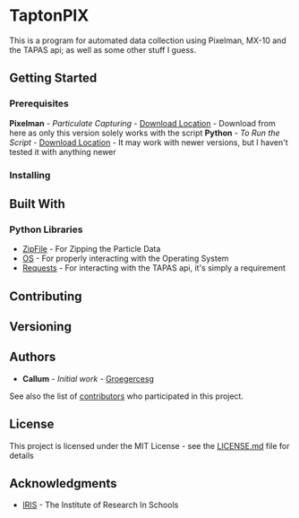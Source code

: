 # TaptonPIX

This is a program for automated data collection using Pixelman, MX-10 and the TAPAS api; as well as some other stuff I guess.

## Getting Started

[//]: # (These instructions will get you a copy of the project up and running on your local machine for development and testing purposes. See deployment for notes on how to deploy the project on a live system.)

### Prerequisites

[//]: # (What things you need to install the software and how to install them```Give examples```)
**Pixelman** - *Particulate Capturing* - [Download Location](http://aladdin.utef.cvut.cz/ofat/others/Pixelman/Pixelman_download.html) - Download from here as only this version solely works with the script
**Python** - *To Run the Script* - [Download Location](https://www.python.org/downloads/release/python-2713/) - It may work with newer versions, but I haven't tested it with anything newer


### Installing

[//]: # (A step by step series of examples that tell you have to get a development env runningSay what the step will be```Give the example```And repeat```until finished```End with an example of getting some data out of the system or using it for a little demo)

## Built With

### Python Libraries

* [ZipFile](https://docs.python.org/2/library/zipfile.html) - For Zipping the Particle Data
* [OS](https://docs.python.org/2/tutorial/stdlib.html) - For properly interacting with the Operating System
* [Requests](http://docs.python-requests.org/en/master/) - For interacting with the TAPAS api, it's simply a requirement

## Contributing

[//]: # (Please read CONTRIBUTING.mdhttps://gist.github.com/PurpleBooth/b24679402957c63ec426 for details on our code of conduct, and the process for submitting pull requests to us.)

## Versioning

[//]: # (We use SemVerhttp://semver.org/ for versioning. For the versions available, see the tags on this repositoryhttps://github.com/your/project/tags.)

## Authors

* **Callum** - *Initial work* - [Groegercesg](https://www.c-e.sg/)

See also the list of [contributors](https://github.com/your/project/contributors) who participated in this project.

## License

This project is licensed under the MIT License - see the [LICENSE.md](https://github.com/groegercesg/TaptonPIX/blob/master/LICENSE) file for details

## Acknowledgments

* [IRIS](http://www.researchinschools.org/) - The Institute of Research In Schools

